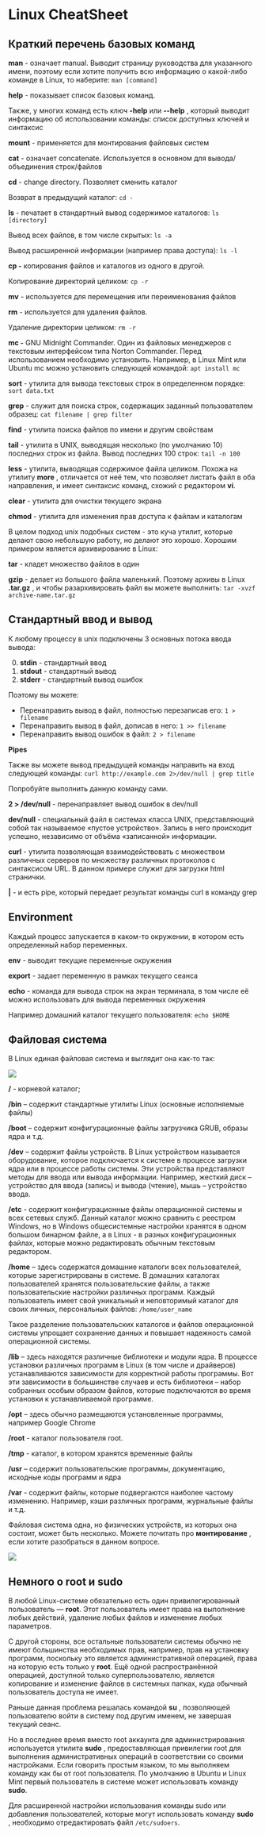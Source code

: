 # Linux CheatSheet

## Краткий перечень базовых команд

**man** - означает manual. Выводит страницу руководства для указанного имени, поэтому если хотите получить всю информацию о какой-либо команде в Linux, то наберите: `man [command]`

**help** - показывает список базовых команд.

Также, у многих команд есть ключ **-help** или **--help** , который выводит информацию об использовании команды: список доступных ключей и синтаксис

**mount** - применяется для монтирования файловых систем

**cat** - означает concatenate. Используется в основном для вывода/объединения строк/файлов

**cd** - change directory. Позволяет сменить каталог

Возврат в предыдущий каталог: `cd - `

**ls** - печатает в стандартный вывод содержимое каталогов: `ls [directory]`

Вывод всех файлов, в том числе скрытых: `ls -a`

Вывод расширенной информации (например права доступа): `ls -l`

**cp -** копирования файлов и каталогов из одного в другой.

Копирование директорий целиком: `cp -r`

**mv** - используется для перемещения или переименования файлов

**rm** - используется для удаления файлов.

Удаление директории целиком: `rm -r`

**mc -** GNU Midnight Commander. Один из файловых менеджеров с текстовым интерфейсом типа Norton Commander. Перед использованием необходимо установить. Например, в Linux Mint или Ubuntu mc можно установить следующей командой: `apt install mc`

**sort** - утилита для вывода текстовых строк в определенном порядке: `sort data.txt`

**grep** - служит для поиска строк, содержащих заданный пользователем образец: `cat filename | grep filter`

**find** - утилита поиска файлов по имени и другим свойствам

**tail** - утилита в UNIX, выводящая несколько (по умолчанию 10) последних строк из файла. Вывод последних 100 строк: `tail -n 100`

**less** - утилита, выводящая содержимое файла целиком. Похожа на утилиту **more** , отличается от неё тем, что позволяет листать файл в оба направления, и имеет синтаксис команд, схожий с редактором **vi**.

**clear** - утилита для очистки текущего экрана

**chmod** - утилита для изменения прав доступа к файлам и каталогам

В целом подход unix подобных систем - это куча утилит, которые делают свою небольшую работу, но делают это хорошо. Хорошим примером является архивирование в Linux:

**tar** - кладет множество файлов в один

**gzip** - делает из большого файла маленький.
Поэтому архивы в Linux **.tar.gz** , и чтобы разархивировать файл вы можете выполнить: `tar -xvzf archive-name.tar.gz`

## Стандартный ввод и вывод

К любому процессу в unix подключены 3 основных потока ввода вывода:

0. **stdin** - стандартный ввод
1. **stdout** - стандартный вывод
2. **stderr** - стандартный вывод ошибок

Поэтому вы можете:  
- Перенаправить вывод в файл, полностью перезаписав его: `1 > filename`
- Перенаправить вывод в файл, дописав в него: `1 >> filename`
- Перенаправить вывод ошибок в файл: `2 > filename`

**Pipes**

Также вы можете вывод предыдущей команды направить на вход следующей команды: `curl http://example.com 2>/dev/null | grep title`

Попробуйте выполнить данную команду сами.

**2 > /dev/null** - перенаправляет вывод ошибок в dev/null

**dev/null** - специальный файл в системах класса UNIX, представляющий собой так называемое «пустое устройство». Запись в него происходит успешно, независимо от объёма «записанной» информации.

**curl** - утилита позволяющая взаимодействовать с множеством различных серверов по множеству различных протоколов с синтаксисом URL. В данном примере служит для загрузки html странички.

**|** - и есть pipe, который передает результат команды curl в команду grep

## Environment

Каждый процесс запускается в каком-то окружении, в котором есть определенный набор переменных.

**env** - выводит текущие переменные окружения

**export** - задает переменную в рамках текущего сеанса

**echo** - команда для вывода строк на экран терминала, в том числе её можно использовать для вывода переменных окружения

Например домашний каталог текущего пользователя: `echo $HOME`

## Файловая система

В Linux единая файловая система и выглядит она как-то так:

![](images/fs1.png)

**/** - корневой каталог;

**/bin** – содержит стандартные утилиты Linux (основные исполняемые файлы)

**/boot** – содержит конфигурационные файлы загрузчика GRUB, образы ядра и т.д.

**/dev** – содержит файлы устройств. В Linux устройством называется оборудование, которое подключается к системе в процессе загрузки ядра или в процессе работы системы. Эти устройства представляют методы для ввода или вывода информации. Например, жесткий диск – устройство для ввода (запись) и вывода (чтение), мышь – устройство ввода.

**/etc** - содержит конфигурационные файлы операционной системы и всех сетевых служб. Данный каталог можно сравнить с реестром Windows, но в Windows общесистемные настройки хранятся в одном большом бинарном файле, а в Linux - в разных конфигурационных файлах, которые можно редактировать обычным текстовым редактором.

**/home** – здесь содержатся домашние каталоги всех пользователей, которые зарегистрированы в системе. В домашних каталогах пользователей хранятся пользовательские файлы, а также пользовательские настройки различных программ. Каждый пользователь имеет свой уникальный и неповторимый каталог для своих личных, персональных файлов: `/home/user_name`

Такое разделение пользовательских каталогов и файлов операционной системы упрощает сохранение данных и повышает надежность самой операционной системы.

**/lib** – здесь находятся различные библиотеки и модули ядра. В процессе установки различных программ в Linux (в том числе и драйверов) устанавливаются зависимости для корректной работы программы. Вот эти зависимости в большинстве случаев и есть библиотеки – набор собранных особым образом файлов, которые подключаются во время установки к устанавливаемой программе.

**/opt** – здесь обычно размещаются установленные программы, например Google Chrome

**/root** - каталог пользователя root.

**/tmp** -  каталог, в котором хранятся временные файлы

**/usr** – содержит пользовательские программы, документацию, исходные коды программ и ядра

**/var** - содержит файлы, которые подвергаются наиболее частому изменению. Например, кэши различных программ, журнальные файлы и т.д.

Файловая система одна, но физических устройств, из которых она состоит, может быть несколько. Можете почитать про **монтирование** , если хотите разобраться в данном вопросе.

![](images/fs2.png)

## Немного о root и sudo

В любой Linux-системе обязательно есть один привилегированный пользователь — **root**. Этот пользователь имеет права на выполнение любых действий, удаление любых файлов и изменение любых параметров.

С другой стороны, все остальные пользователи системы обычно не имеют большинства необходимых прав, например, прав на установку программ, поскольку это является административной операцией, права на которую есть только у **root**. Ещё одной распространённой операцией, доступной только суперпользователю, является копирование и изменение файлов в системных папках, куда обычный пользователь доступа не имеет.

Раньше данная проблема решалась командой **su** , позволяющей пользователю войти в систему под другим именем, не завершая текущий сеанс.

Но в последнее время вместо root аккаунта для администрирования используется утилита **sudo** , предоставляющая привилегии root для выполнения административных операций в соответствии со своими настройками. Если говорить простым языком, то мы выполняем команду как бы от root пользователя. По умолчанию в Ubuntu и Linux Mint первый пользователь в системе может использовать команду **sudo**.

Для расширенной настройки использования команды sudo или добавления пользователей, которые могут использовать команду **sudo** , необходимо отредактировать файл `/etc/sudoers`.
